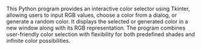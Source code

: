 This Python program provides an interactive color selector using Tkinter, allowing users to input RGB values, choose a color from a dialog, or generate a random color.
It displays the selected or generated color in a new window along with its RGB representation.
The program combines user-friendly color selection with flexibility for both predefined shades and infinite color possibilities.
